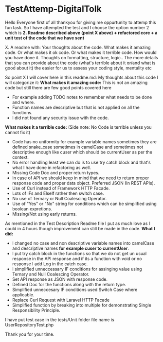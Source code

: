 # TestAttemp-DigitalTolk

Hello Everyone first of all thankyou for giving me oppurtunity to attemp this fun task. So I have attempted the test and I choose the option number 2 which is
**2. Readme described above (point X above) + refactored core + a unit test of the code that we have sent**

X. A readme with:   Your thoughts about the code. What makes it amazing code. Or what makes it ok code. Or what makes it terrible code. How would you have done it. Thoughts on formatting, structure, logic.. The more details that you can provide about the code (what's terrible about it or/and what is good about it) the easier for us to assess your coding style, mentality etc


So point X I will cover here in this readme.md:
My thoughts about this code I will categorize it:
**What makes it amazing code:**
This is not an amazing code but still there are few good points covered here 
- For example adding TODO notes to remember what needs to be done and where.
- Function names are descriptive but that is not applied on all the functions.
- I did not found any security issue with the code.

**What makes it a terrible code:** (Side note: No Code is terrible unless you cannot fix it)
- Code has no uniformity for example variable names sometimes they are defined snake_case sometimes in camelCase and sometimes not descriptive enough like cuser which should be currentUser as per the context.
- No error handling least we can do is to use try catch block and that's what I have done in refactoring as well.
- Missing Code Doc and proper return types.
- In case of API we should keep in mind that we need to return proper response code and proper data object. Preferred JSON (In REST APIs).
- Use of Curl instead of Framework HTTP Facade.
- Lots of IFs and ElseIf rather then switch case. 
- No use of Ternary or Null Coalescing Operator.
- Use of "Yes" or "No" string for conditions which can be simplified using boolean expretions.
- Missing/Not using early returns.

As mentioned in the Test Description Readme file I put as much love as I could in 4 hours though improvement can still be made in the code.
**What I did:**
- I changed no case and non descriptive variable names into camelCase and descriptive names **for example cuser to currentUser**.
- I put try catch block in the functions so that we do not get un usual response in the API response and if its a function with void or no response I add Log in the catch case.
- I simplified unneccessary IF conditions for assinging value using Ternary and Null Coalescing Operator.
- Set API response as JSON with response code.
- Defined Doc for the functions along with the return type.
- Simplified unneccesary IF conditions used Switch Case where applicable.
- Replace Curl Request with Laravel HTTP Facade 
- Simplified function by breaking into multiple for demonstrating Single Responsibility Principle.

I have put test case in the tests/Unit folder file name is UserRepositoryTest.php

Thank you for your time.
